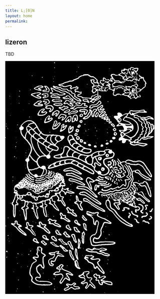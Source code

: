 ```yaml
---
title: L;[0]N 
layout: home
permalink:
---
```


## lizeron

TBD

![rey de ¿? regiones](/assets/images/king-of-x-regions.jpg)

